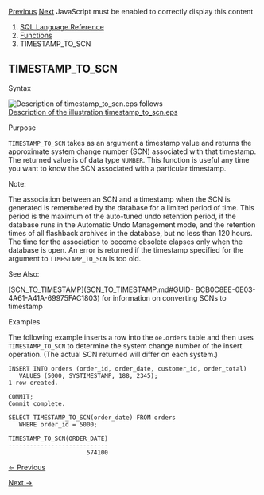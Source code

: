[Previous](TANH.md) [Next](TO_APPROX_COUNT_DISTINCT.md) JavaScript must be
enabled to correctly display this content

  1. [SQL Language Reference ](index.md)
  2. [Functions](Functions.md)
  3. TIMESTAMP_TO_SCN 

## TIMESTAMP_TO_SCN

Syntax

![Description of timestamp_to_scn.eps
follows](https://docs.oracle.com/en/database/oracle/oracle-database/23/sqlrf/img/timestamp_to_scn.gif)  
[Description of the illustration
timestamp_to_scn.eps](img_text/timestamp_to_scn.md)

Purpose

`TIMESTAMP_TO_SCN` takes as an argument a timestamp value and returns the
approximate system change number (SCN) associated with that timestamp. The
returned value is of data type `NUMBER`. This function is useful any time you
want to know the SCN associated with a particular timestamp.

Note:

The association between an SCN and a timestamp when the SCN is generated is
remembered by the database for a limited period of time. This period is the
maximum of the auto-tuned undo retention period, if the database runs in the
Automatic Undo Management mode, and the retention times of all flashback
archives in the database, but no less than 120 hours. The time for the
association to become obsolete elapses only when the database is open. An
error is returned if the timestamp specified for the argument to
`TIMESTAMP_TO_SCN` is too old.

See Also:

[SCN_TO_TIMESTAMP](SCN_TO_TIMESTAMP.md#GUID-
BCB0C8EE-0E03-4A61-A41A-69975FAC1803) for information on converting SCNs to
timestamp

Examples

The following example inserts a row into the `oe.orders` table and then uses
`TIMESTAMP_TO_SCN` to determine the system change number of the insert
operation. (The actual SCN returned will differ on each system.)

    
    
    INSERT INTO orders (order_id, order_date, customer_id, order_total)
       VALUES (5000, SYSTIMESTAMP, 188, 2345);
    1 row created.
    
    COMMIT;
    Commit complete.
    
    SELECT TIMESTAMP_TO_SCN(order_date) FROM orders
       WHERE order_id = 5000;
    
    TIMESTAMP_TO_SCN(ORDER_DATE)
    ----------------------------
                          574100


[← Previous](TANH.md)

[Next →](TO_APPROX_COUNT_DISTINCT.md)
